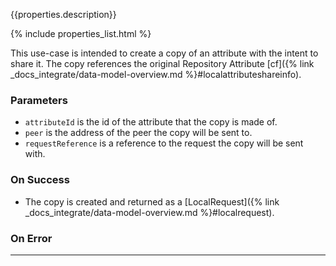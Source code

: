 {{properties.description}}

{% include properties_list.html %}

This use-case is intended to create a copy of an attribute with the intent to share it. The copy references the original
Repository Attribute [cf]({% link _docs_integrate/data-model-overview.md %}#localattributeshareinfo).

### Parameters

- `attributeId` is the id of the attribute that the copy is made of.
- `peer` is the address of the peer the copy will be sent to.
- `requestReference` is a reference to the request the copy will be sent with.

### On Success

- The copy is created and returned as a [LocalRequest]({% link _docs_integrate/data-model-overview.md %}#localrequest).

### On Error

---
